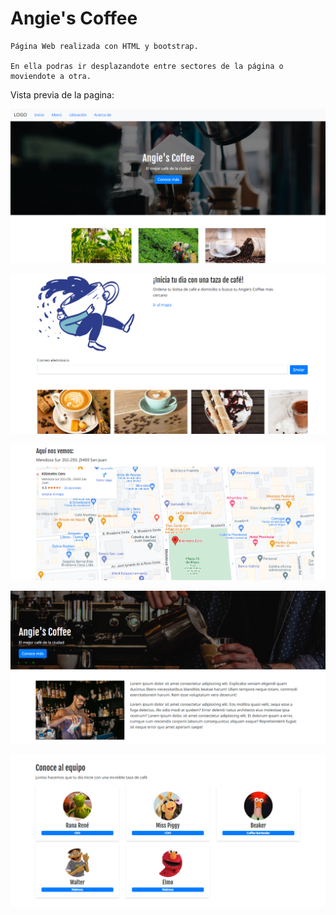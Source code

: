 # Angie's Coffee

~~~
Página Web realizada con HTML y bootstrap.

En ella podras ir desplazandote entre sectores de la página o moviendote a otra.
~~~

Vista previa de la pagina:

![Image text](./img/Angie's%20Coffee.png)


![Image text](./img/Angie's%20Coffee2.png)


![Image text](./img/Angie's%20Coffee3.png)


![Image text](./img/Angie's%20Coffee4.png)


![Image text](./img/Angie's%20Coffee5.png)
